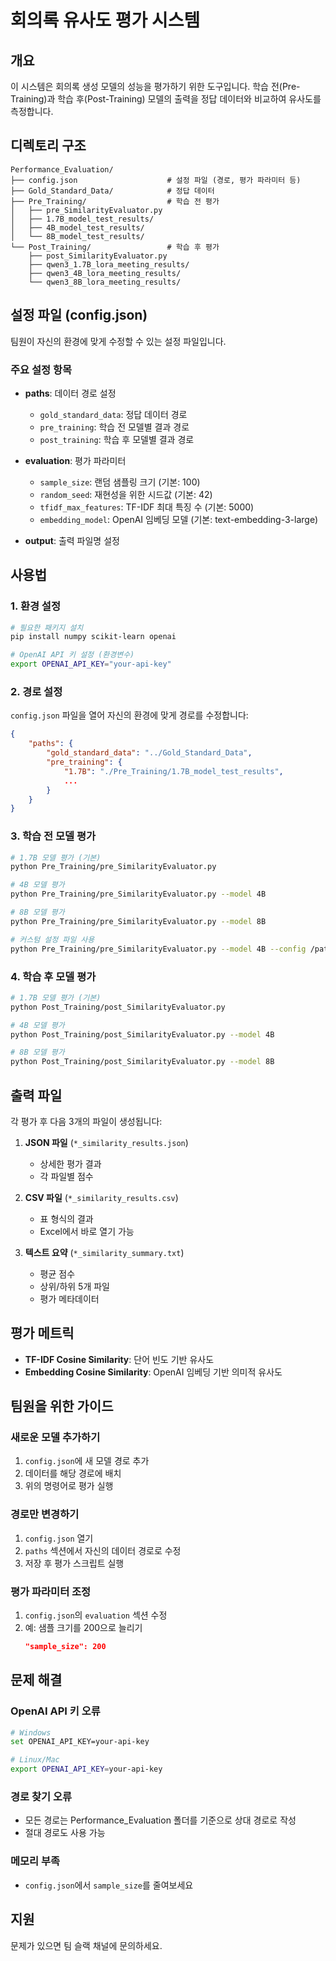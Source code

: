 # 회의록 유사도 평가 시스템

## 개요
이 시스템은 회의록 생성 모델의 성능을 평가하기 위한 도구입니다.
학습 전(Pre-Training)과 학습 후(Post-Training) 모델의 출력을 정답 데이터와 비교하여 유사도를 측정합니다.

## 디렉토리 구조
```
Performance_Evaluation/
├── config.json                    # 설정 파일 (경로, 평가 파라미터 등)
├── Gold_Standard_Data/            # 정답 데이터
├── Pre_Training/                  # 학습 전 평가
│   ├── pre_SimilarityEvaluator.py
│   ├── 1.7B_model_test_results/
│   ├── 4B_model_test_results/
│   └── 8B_model_test_results/
└── Post_Training/                 # 학습 후 평가
    ├── post_SimilarityEvaluator.py
    ├── qwen3_1.7B_lora_meeting_results/
    ├── qwen3_4B_lora_meeting_results/
    └── qwen3_8B_lora_meeting_results/
```

## 설정 파일 (config.json)
팀원이 자신의 환경에 맞게 수정할 수 있는 설정 파일입니다.

### 주요 설정 항목
- **paths**: 데이터 경로 설정
  - `gold_standard_data`: 정답 데이터 경로
  - `pre_training`: 학습 전 모델별 결과 경로
  - `post_training`: 학습 후 모델별 결과 경로

- **evaluation**: 평가 파라미터
  - `sample_size`: 랜덤 샘플링 크기 (기본: 100)
  - `random_seed`: 재현성을 위한 시드값 (기본: 42)
  - `tfidf_max_features`: TF-IDF 최대 특징 수 (기본: 5000)
  - `embedding_model`: OpenAI 임베딩 모델 (기본: text-embedding-3-large)

- **output**: 출력 파일명 설정

## 사용법

### 1. 환경 설정
```bash
# 필요한 패키지 설치
pip install numpy scikit-learn openai

# OpenAI API 키 설정 (환경변수)
export OPENAI_API_KEY="your-api-key"
```

### 2. 경로 설정
`config.json` 파일을 열어 자신의 환경에 맞게 경로를 수정합니다:

```json
{
    "paths": {
        "gold_standard_data": "../Gold_Standard_Data",
        "pre_training": {
            "1.7B": "./Pre_Training/1.7B_model_test_results",
            ...
        }
    }
}
```

### 3. 학습 전 모델 평가
```bash
# 1.7B 모델 평가 (기본)
python Pre_Training/pre_SimilarityEvaluator.py

# 4B 모델 평가
python Pre_Training/pre_SimilarityEvaluator.py --model 4B

# 8B 모델 평가
python Pre_Training/pre_SimilarityEvaluator.py --model 8B

# 커스텀 설정 파일 사용
python Pre_Training/pre_SimilarityEvaluator.py --model 4B --config /path/to/custom_config.json
```

### 4. 학습 후 모델 평가
```bash
# 1.7B 모델 평가 (기본)
python Post_Training/post_SimilarityEvaluator.py

# 4B 모델 평가
python Post_Training/post_SimilarityEvaluator.py --model 4B

# 8B 모델 평가
python Post_Training/post_SimilarityEvaluator.py --model 8B
```

## 출력 파일
각 평가 후 다음 3개의 파일이 생성됩니다:

1. **JSON 파일** (`*_similarity_results.json`)
   - 상세한 평가 결과
   - 각 파일별 점수

2. **CSV 파일** (`*_similarity_results.csv`)
   - 표 형식의 결과
   - Excel에서 바로 열기 가능

3. **텍스트 요약** (`*_similarity_summary.txt`)
   - 평균 점수
   - 상위/하위 5개 파일
   - 평가 메타데이터

## 평가 메트릭
- **TF-IDF Cosine Similarity**: 단어 빈도 기반 유사도
- **Embedding Cosine Similarity**: OpenAI 임베딩 기반 의미적 유사도

## 팀원을 위한 가이드

### 새로운 모델 추가하기
1. `config.json`에 새 모델 경로 추가
2. 데이터를 해당 경로에 배치
3. 위의 명령어로 평가 실행

### 경로만 변경하기
1. `config.json` 열기
2. `paths` 섹션에서 자신의 데이터 경로로 수정
3. 저장 후 평가 스크립트 실행

### 평가 파라미터 조정
1. `config.json`의 `evaluation` 섹션 수정
2. 예: 샘플 크기를 200으로 늘리기
   ```json
   "sample_size": 200
   ```

## 문제 해결

### OpenAI API 키 오류
```bash
# Windows
set OPENAI_API_KEY=your-api-key

# Linux/Mac
export OPENAI_API_KEY=your-api-key
```

### 경로 찾기 오류
- 모든 경로는 Performance_Evaluation 폴더를 기준으로 상대 경로로 작성
- 절대 경로도 사용 가능

### 메모리 부족
- `config.json`에서 `sample_size`를 줄여보세요

## 지원
문제가 있으면 팀 슬랙 채널에 문의하세요.